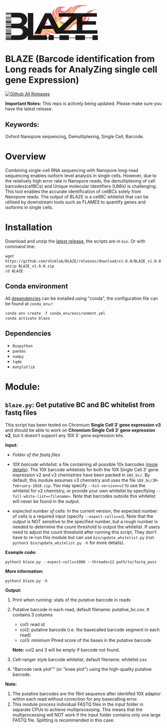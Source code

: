 <img src="logo.png" width="300"/>

# BLAZE (Barcode identification from Long reads for AnalyZing single cell gene Expression)
[![Github All Releases](https://img.shields.io/github/downloads/shimlab/BLAZE/total.svg)]()

**Important Notes:** This repo is actively being updated. Please make sure you have the latest release.

## Keywords:
Oxford Nanopore sequencing, Demultiplexing, Single Cell, Barcode.

# Overview
Combining single-cell RNA sequencing with Nanopore long-read sequencing enables isoform level analysis in single cells. However, due to the relatively high error rate in Nanopore reads, the demultiplexing of cell barcodes(cellBCs) and Unique molecular Identifiers (UMIs) is challenging. This tool enables the accurate identification of cellBCs solely from Nanopore reads. The output of BLAZE is a cellBC whitelist that can be utilised by downstream tools such as FLAMES to quantify genes and isoforms in single cells. 

# Installation

Download and unzip the [latest release](https://github.com/shimlab/BLAZE/releases/download/v1.0.0/BLAZE_v1.0.0.zip), the scripts are in `bin`. Or with command line:
```
wget https://github.com/shimlab/BLAZE/releases/download/v1.0.0/BLAZE_v1.0.0.zip
unzip BLAZE_v1.0.0.zip
cd BLAZE
```

## Conda environment
All [dependencies](#dependencies) can be installed using "conda", the configuration file can be found at `conda_env/`:
```
conda env create -f conda_env/environment.yml
conda activate blaze
```

## <a name="dependencies"></a>Dependencies
* `Biopython`
* `pandas`
* `numpy`
* `tqdm`
* `matplotlib`

# Module:

## `blaze.py`: Get putative BC and BC whitelist from fastq files
This script has been tested on Chromium **Single Cell 3ʹ gene expression v3** and should be able to work on **Chromium Single Cell 3ʹ gene expression v2**, but it doesn't support any 10X 5' gene expression kits.

**Input:** 
 * *Folder of the fastq files*
 * *10X barcode whitelist*: a file containing all possible 10x barcodes ([more details](https://kb.10xgenomics.com/hc/en-us/articles/115004506263-What-is-a-barcode-whitelist-)). The 10X barcode whitelists for both the 10X Single Cell 3ʹ gene expression v2 and v3 chemistries have been packed in `10X_bc/`. By default, this module assumes v3 chemistry and uses the file `10X_bc/3M-february-2018.zip`. You may specify `--kit-version=v2` to use the whitelist for v2 chemistry, or provide your own whitelist by specifying `--full-white-list=<filename>`. Note that barcodes outside this whitelist will never be found in the output.

 * *expected number of cells*: In the current version, the expected number of cells is a required input (specify `--expect-cells=xx`). Note that the output is NOT sensitive to the specified number, but a rough number is needed to determine the count threshold to output the whitelist. If users need to adjust the count threshold after running this script, They don't have to re-run this module but can use `bin/update_whitelist.py` (run `python3 bin/update_whitelist.py -h` for more details).

**Example code:**
```
python3 blaze.py --expect-cells=1000 --threads=12 path/to/fastq_pass
```

**More information:**
```
python3 blaze.py -h
```

**Output:**
1. Print when running: stats of the putative barcode in reads
2. Putative barcode in each read, default filename: putative_bc.csv. It contains 3 columns
    * col1: read id
    * col2: putative barcode (i.e. the basecalled barcode segment in each read)
    * col3: minimum Phred score of the bases in the putative barcode
   
    **Note:** col2 and 3 will be empty if barcode not found. 
3. Cell-ranger style barcode whitelist, default filename: whitelist.csv
4. "Barcode rank plot"" (or "knee plot") using the high-quality putative barcode.

**Note:**
1. The putative barcodes are the 16nt sequence after identifed 10X adaptor within each read without correction for any basecalling error.
2. This module process individual FASTQ files in the input folder in separate CPUs to achieve multiprocessing. This means that the multiprocessing will NOT work if the input folder contains only one large FASTQ file. Splitting is recommended in this case.
